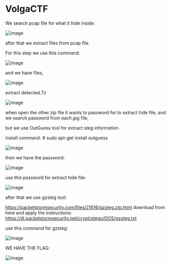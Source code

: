 # VolgaCTF
We search pcap file for what it hide inside.

![image](https://cloud.githubusercontent.com/assets/19524941/24472421/500d230e-14ce-11e7-90f8-9f13cd17cc8f.png)

after that we extract files from pcap file.

For this step we use this command:

![image](https://cloud.githubusercontent.com/assets/19524941/24472484/861c63e2-14ce-11e7-9f2a-32a6a2e0da39.png)

and we have files,

![image](https://cloud.githubusercontent.com/assets/19524941/24472500/9a921a6a-14ce-11e7-8079-4d2fb4910928.png)

extract detected.7z 

![image](https://cloud.githubusercontent.com/assets/19524941/24472525/b33447dc-14ce-11e7-93ae-d974d78294b3.png)

when open the other.zip file it wants to password for to extract hide file, and we search password from each.jpg file,

but we use OutGuess tool for extract steg information.

install command: # sudo apt-get install outguess

![image](https://cloud.githubusercontent.com/assets/19524941/24472627/0b8421be-14cf-11e7-913f-eb065ff3eb8c.png)

then we have the password:

![image](https://cloud.githubusercontent.com/assets/19524941/24472637/1b9bea64-14cf-11e7-8047-53ec309c43c6.png)

use this password for extract hide file:

![image](https://cloud.githubusercontent.com/assets/19524941/24472700/5037560a-14cf-11e7-980a-82d26e574abc.png)

after that we use gzsteg tool:

https://packetstormsecurity.com/files/21616/gzsteg.zip.html download from here and apply the instructions: https://dl.packetstormsecurity.net/crypt/stego/DOS/gzsteg.txt

use this command for gzsteg:

![image](https://cloud.githubusercontent.com/assets/19524941/24472756/8f23fc6a-14cf-11e7-80ed-462413e205a3.png)


WE HAVE THE FLAG:

![image](https://cloud.githubusercontent.com/assets/19524941/24472774/9de048bc-14cf-11e7-97ce-17e515b6e031.png)






